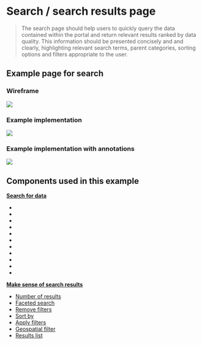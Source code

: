 # Search / search results page

> The search page should help users to quickly query the data contained within the portal and return relevant results ranked by data quality. This information should be presented concisely and and clearly, highlighting relevant search terms, parent categories, sorting options and filters appropriate to the user.

## Example page for search


<!-- tabs:start -->

### **Wireframe**
<a href="/dd3-wireframes/_media/overview/3.results.png" target="_blank"><img src="/dd3-wireframes/_media/overview/3.results.png" data-no-zoom/></a>

### **Example implementation**
<a href="/dd3-wireframes/_media/example-pages/3.search-and-results-page.png" target="_blank"><img src="/dd3-wireframes/_media/example-pages/3.search-and-results-page.png" data-no-zoom/></a>

### **Example implementation with annotations**
<a href="/dd3-wireframes/_media/example-pages/3.search-and-results-page-annotated.png" target="_blank"><img src="/dd3-wireframes/_media/example-pages/3.search-and-results-page-annotated.png" data-no-zoom/></a>

<!-- tabs:end -->

## Components used in this example

**[Search for data](main-content/steps/search-for-data)**

* []()
* []()
* []()
* []()
* []()
* []()
* []()
* []()
* []()
* []()
* []()



**[Make sense of search results](main-content/steps/make-sense-of-search-results)**

* [Number of results](https://pautva.github.io/dd3-wireframes/#/main-content/steps/make-sense-of-search-results?id=_1-number-of-results)
* [Faceted search](https://pautva.github.io/dd3-wireframes/#/main-content/steps/make-sense-of-search-results?id=_2-faceted-search-by-parent-child-categories)
* [Remove filters](https://pautva.github.io/dd3-wireframes/#/main-content/steps/make-sense-of-search-results?id=_3-remove-filters)
* [Sort by](https://pautva.github.io/dd3-wireframes/#/main-content/steps/make-sense-of-search-results?id=_4-sort-by)
* [Apply filters](https://pautva.github.io/dd3-wireframes/#/main-content/steps/make-sense-of-search-results?id=_5-apply-filters)
* [Geospatial filter](https://pautva.github.io/dd3-wireframes/#/main-content/steps/make-sense-of-search-results?id=_6-geospatial-filter)
* [Results list](https://pautva.github.io/dd3-wireframes/#/main-content/steps/make-sense-of-search-results?id=_7-results-list)



